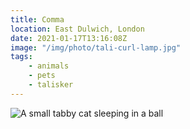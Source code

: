 ```yaml
---
title: Comma
location: East Dulwich, London
date: 2021-01-17T13:16:08Z
image: "/img/photo/tali-curl-lamp.jpg"
tags:
    - animals
    - pets
    - talisker
---
```


![A small tabby cat sleeping in a ball](/img/photo/tali-curl-lamp.jpg)
